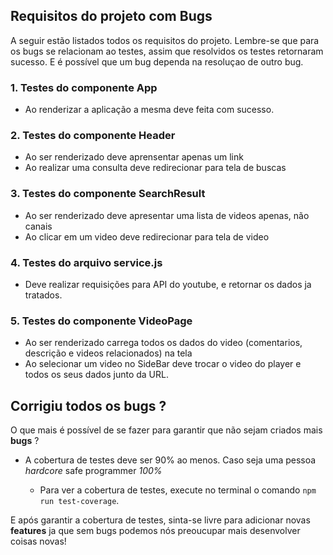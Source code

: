 ## Requisitos do projeto com Bugs

A seguir estão listados todos os requisitos do projeto. Lembre-se que para os bugs se relacionam ao testes, assim que resolvidos os testes retornaram sucesso. E é possível que um bug dependa na resoluçao de outro bug.


### 1. Testes do componente App

  - Ao renderizar a aplicação a mesma deve feita com sucesso.

### 2. Testes do componente Header

  - Ao ser renderizado deve aprensentar apenas um link
  - Ao realizar uma consulta deve redirecionar para tela de buscas

### 3. Testes do componente SearchResult

  - Ao ser renderizado deve apresentar uma lista de videos apenas, não canais
  - Ao clicar em um video deve redirecionar para tela de video

### 4. Testes do arquivo service.js

  - Deve realizar requisições para API do youtube, e retornar os dados ja tratados.

### 5. Testes do componente VideoPage

  - Ao ser renderizado carrega todos os dados do video (comentarios, descrição e videos relacionados) na tela
  - Ao selecionar um video no SideBar deve trocar o video do player e todos os seus dados junto da URL.

## Corrigiu todos os bugs ?

O que mais é possível de se fazer para garantir que não sejam criados mais **bugs** ?

  - A cobertura de testes deve ser 90% ao menos. Caso seja uma pessoa *hardcore* safe programmer _100%_

    - Para ver a cobertura de testes, execute no terminal o comando `npm run test-coverage`.

E após garantir a cobertura de testes, sinta-se livre para adicionar novas **features** ja que sem bugs podemos nós preoucupar mais desenvolver coisas novas!